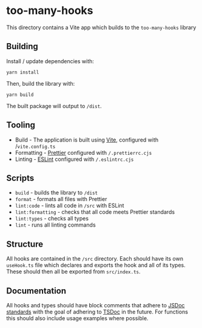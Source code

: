 # too-many-hooks

This directory contains a Vite app which builds to the `too-many-hooks` library

## Building

Install / update dependencies with:

```yarn install```

Then, build the library with:

```yarn build```

The built package will output to `/dist`.

## Tooling

- Build - The application is built using [Vite](https://vitejs.dev/), configured with /`vite.config.ts`
- Formatting - [Prettier](https://prettier.io/docs/en/) configured with `/.prettierrc.cjs`
- Linting - [ESLint](https://eslint.org/docs/latest/) configured with `/.eslintrc.cjs`

## Scripts

- `build` - builds the library to `/dist`
- `format` - formats all files with Prettier
- `lint:code` - lints all code in `/src` with ESLint
- `lint:formatting` - checks that all code meets Prettier standards
- `lint:types` - checks all types
- `lint` - runs all linting commands

## Structure

All hooks are contained in the `/src` directory. Each should have its own `useHook.ts` file which declares and exports the hook and all of its types. These should then all be exported from `src/index.ts`.

## Documentation

All hooks and types should have block comments that adhere to [JSDoc standards](https://jsdoc.app/) with the goal of adhering to [TSDoc](https://tsdoc.org/) in the future. For functions this should also include usage examples where possible.
